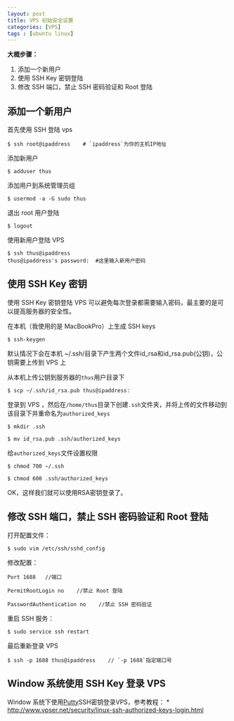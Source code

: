 ```yaml
---
layout: post
title: VPS 初始安全设置
categories: [VPS]
tags : [ubuntu linux]
---
```


**大概步骤：**

1. 添加一个新用户
2. 使用 SSH Key 密钥登陆
3. 修改 SSH 端口，禁止 SSH 密码验证和 Root 登陆


## 添加一个新用户

首先使用 SSH 登陆 vps

```
$ ssh root@ipaddress    # `ipaddress`为你的主机IP地址
```

添加新用户

```
$ adduser thus
```

添加用户到系统管理员组

```
$ usermod -a -G sudo thus
```

退出 root 用户登陆

```
$ logout
```

使用新用户登陆 VPS

```
$ ssh thus@ipaddress
thus@ipaddress's password:  #这里输入新用户密码
```


## 使用 SSH Key 密钥

使用 SSH Key 密钥登陆 VPS 可以避免每次登录都需要输入密码，最主要的是可以提高服务器的安全性。

在本机（我使用的是 MacBookPro）上生成 SSH keys

```
$ ssh-keygen
```
默认情况下会在本机 ~/.ssh/目录下产生两个文件id_rsa和id_rsa.pub(公钥)，公钥需要上传到 VPS 上

从本机上传公钥到服务器的`thus`用户目录下

```
$ scp ~/.ssh/id_rsa.pub thus@ipaddress:
```

登录到 VPS ，然后在`/home/thus`目录下创建`.ssh`文件夹，并将上传的文件移动到该目录下并重命名为`authorized_keys`

```
$ mkdir .ssh

$ mv id_rsa.pub .ssh/authorized_keys
```

给`authorized_keys`文件设置权限

```
$ chmod 700 ~/.ssh

$ chmod 600 .ssh/authorized_keys
```

OK，这样我们就可以使用RSA密钥登录了。


## 修改 SSH 端口，禁止 SSH 密码验证和 Root 登陆

打开配置文件：

```
$ sudo vim /etc/ssh/sshd_config
```

修改配置：

```
Port 1688   //端口

PermitRootLogin no    //禁止 Root 登陆

PasswordAuthentication no    //禁止 SSH 密码验证
```

重启 SSH 服务：

```
$ sudo service ssh restart
```

最后重新登录 VPS

```
$ ssh -p 1688 thus@ipaddress    // `-p 1688`指定端口号
```

## Window 系统使用 SSH Key 登录 VPS

Window 系统下使用[Putty](http://www.chiark.greenend.org.uk/~sgtatham/putty/download.html)SSH密钥登录VPS，参考教程：
    * http://www.vpser.net/security/linux-ssh-authorized-keys-login.html
